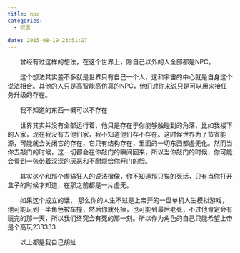 ```yaml
---
title: npc
categories:
  - 叹言
 
date: 2015-08-19 23:51:27
---
```

<p></p>
<!-- more -->
　　曾经有过这样的想法，在这个世界上，除自己以外的人全部都是NPC。
        
　　这个想法其实差不多就是世界只有自己一个人，这和宇宙的中心就是自身这个说法相合。其他的人只是高智能高仿真的NPC，他们对你来说只是可以用来接任务升级的存在。

　　我不知道的东西一概可以不存在

　　世界其实并没有全部运行着，他只是存在于你能够触碰到的角落，比如我楼下的人家，现在我没有去他们家，我不知道他们存不存在。这时候世界为了节省能源，可能就会关闭它的存在，它只有结构存在，里面的一切东西都虚无化。然而当你去敲门的时候，这一切都会在你敲门的瞬间回来，所以当你敲门的时候，你可能会看到一张带着深深的厌恶和不耐烦给你开门的脸。
  
　　其实这个和那个虐猫狂人的说法很像，你不知道那只猫的死活，只有当你打开盒子的时候才知道，在那之前都是一片虚无。

　　如果这个成立的话， 那么你的人生不过是上帝开的一盘单机人生模拟游戏，他可能玩到一半角色被车撞，然后你就死掉，也可能到最后老死，不过他肯定会有玩完的那一天，所以我们终究会有死的那一刻。所以作为角色的自己只能希望上帝是个高玩233333

　　以上都是我自己胡扯 